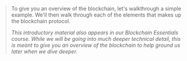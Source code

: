 > To give you an overview of the blockchain, let's walkthrough a simple example. We'll then walk through each of the elements that makes up the blockchain protocol.
> 
> 
> *This introductory material also appears in our Blockchain Essentials course. While we will be going into much deeper technical detail, this is meant to give you an overview of the blockchain to help ground us later when we dive deeper.*
>
